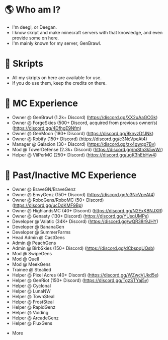 # 🌎 Who am I?
  - I'm deegl, or Deegan.
  - I know skript and make minecraft servers with that knowledge, and even provide some on here.
  - I'm mainly known for my server, GenBrawl.

# 📗 Skripts
  - All my skripts on here are available for use.
  - If you do use them, keep the credits on there.

# 👮 MC Experience
  - Owner @ GenBrawl (1.2k+ Discord) (https://discord.gg/XX2uAaGCGk)
  - Owner @ ForgeSkies (500+ Discord, acquired from previous owner/s) (https://discord.gg/4DfhgE9Nfm)
  - Owner @ GenMoon (180+ Discord) (https://discord.gg/9knvzDfJNk)  
  - Owner @ Robify (150+ Discord) (https://discord.gg/c3NcVpeAt4)
  - Manager @ Galaxion (30+ Discord) (https://discord.gg/zx4gwqp7Bv)
  - Mod @ TowerDefense (2.3k+ Discord) (https://discord.gg/mStn3k5wWr)
  - Helper @ ViiPerMC (250+ Discord) (https://discord.gg/ugK3hEbHw4)

# 👮 Past/Inactive MC Experience
  - Owner @ BraveGN/BraveGenz
  - Owner @ EnvyGenz (150+ Discord) (https://discord.gg/c3NcVpeAt4)
  - Owner @ RoboGens/RoboMC (50+ Discord) (https://discord.gg/ucDdKMF9Bp)
  - Owner @ HighlandsMC (40+ Discord) (https://discord.gg/N2ExKBNJXR)
  - Owner @ Genasty (130+ Discord) (https://discord.gg/YUsqUMPe)
  - Developer @ Valatic (34K+ Discord) (https://discord.gg/wQR38r9JHY)
  - Developer @ BananaGen
  - Developer @ SummerFarms
  - Head Admin @ CastGens
  - Admin @ PeachGens
  - Admin @ BirbSkies (150+ Discord) (https://discord.gg/dCbspqUQsb)
  - Mod @ SwipeGens
  - Mod @ Quell
  - Mod @ MeekGens
  - Trainee @ Stealied
  - Helper @ Pixel Acres (40+ Discord) (https://discord.gg/WZwcVUkd5e)
  - Helper @ GenRiot (150+ Discord) (https://discord.gg/TgzSTYaj5y)
  - Helper @ Cyclonal
  - Helper @ LunaNW
  - Helper @ TownSteal
  - Helper @ FrostSteal
  - Helper @ RapidGenz
  - Helper @ Voiding
  - Helper @ ArcadeGenz
  - Helper @ FluxGens
+ More
